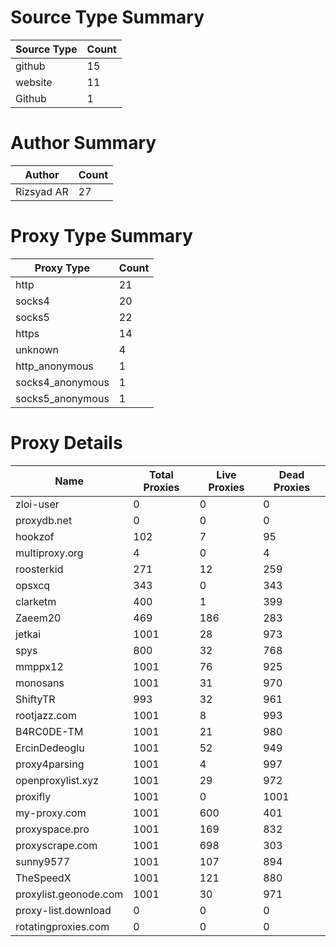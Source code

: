 # Source Type Summary

| Source Type | Count |
|-------------|-------|
| github | 15 |
| website | 11 |
| Github | 1 |


# Author Summary

| Author | Count |
|--------|-------|
| Rizsyad AR | 27 |


# Proxy Type Summary

| Proxy Type | Count |
|------------|-------|
| http | 21 |
| socks4 | 20 |
| socks5 | 22 |
| https | 14 |
| unknown | 4 |
| http_anonymous | 1 |
| socks4_anonymous | 1 |
| socks5_anonymous | 1 |


# Proxy Details

| Name | Total Proxies | Live Proxies | Dead Proxies |
|------|---------------|--------------|---------------|
| zloi-user | 0 | 0 | 0 |
| proxydb.net | 0 | 0 | 0 |
| hookzof | 102 | 7 | 95 |
| multiproxy.org | 4 | 0 | 4 |
| roosterkid | 271 | 12 | 259 |
| opsxcq | 343 | 0 | 343 |
| clarketm | 400 | 1 | 399 |
| Zaeem20 | 469 | 186 | 283 |
| jetkai | 1001 | 28 | 973 |
| spys | 800 | 32 | 768 |
| mmppx12 | 1001 | 76 | 925 |
| monosans | 1001 | 31 | 970 |
| ShiftyTR | 993 | 32 | 961 |
| rootjazz.com | 1001 | 8 | 993 |
| B4RC0DE-TM | 1001 | 21 | 980 |
| ErcinDedeoglu | 1001 | 52 | 949 |
| proxy4parsing | 1001 | 4 | 997 |
| openproxylist.xyz | 1001 | 29 | 972 |
| proxifly | 1001 | 0 | 1001 |
| my-proxy.com | 1001 | 600 | 401 |
| proxyspace.pro | 1001 | 169 | 832 |
| proxyscrape.com | 1001 | 698 | 303 |
| sunny9577 | 1001 | 107 | 894 |
| TheSpeedX | 1001 | 121 | 880 |
| proxylist.geonode.com | 1001 | 30 | 971 |
| proxy-list.download | 0 | 0 | 0 |
| rotatingproxies.com | 0 | 0 | 0 |
